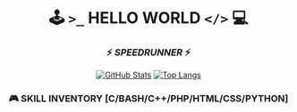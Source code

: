 <div align="center">
 <div align="center">
  
  # 🕹️ `>_` HELLO WORLD `</>` 💻
  ### ⚡️ *SPEEDRUNNER* ⚡️
</div>

  <!-- Barre de statut style HUD -->
  <!-- Stats GitHub style terminal -->
  [![GitHub Stats](https://github-readme-stats.vercel.app/api?username=Fenohasina22&show_icons=true&theme=dark&hide_border=true&bg_color=0d1117&title_color=00ff00&icon_color=ffff00)](https://github.com/Fenohasina22)
  [![Top Langs](https://github-readme-stats.vercel.app/api/top-langs/?username=Fenohasina22&layout=compact&theme=dark&hide_border=true&bg_color=0d1117&title_color=00ff00)](https://github.com/Fenohasina22)

  <!-- Inventaire de compétences style RPG -->
  ### 🎮 SKILL INVENTORY [C/BASH/C++/PHP/HTML/CSS/PYTHON]



